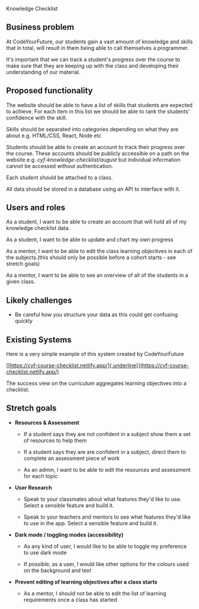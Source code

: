 Knowledge Checklist

## Business problem

At CodeYourFuture, our students gain a vast amount of knowledge and
skills that in total, will result in them being able to call themselves
a programmer.

It's important that we can track a student\'s progress over the course
to make sure that they are keeping up with the class and developing
their understanding of our material.

## Proposed functionality

The website should be able to have a list of skills that students are
expected to achieve. For each item in this list we should be able to
rank the students' confidence with the skill.

Skills should be separated into categories depending on what they are
about e.g. HTML/CSS, React, Node etc

Students should be able to create an account to track their progress
over the course. These accounts should be publicly accessible on a path
on the website e.g. _cyf-knowledge-checklist/august_ but individual
information cannot be accessed without authentication.

Each student should be attached to a class.

All data should be stored in a database using an API to interface with
it.

## Users and roles

As a student, I want to be able to create an account that will hold all
of my knowledge checklist data.

As a student, I want to be able to update and chart my own progress

As a mentor, I want to be able to edit the class learning objectives in
each of the subjects.(this should only be possible before a cohort
starts - see stretch goals)

As a mentor, I want to be able to see an overview of all of the students
in a given class.

## Likely challenges

- Be careful how you structure your data as this could get confusing
  quickly

## Existing Systems

Here is a very simple example of this system created by CodeYourFuture

[[https://cyf-course-checklist.netlify.app/]{.underline}](https://cyf-course-checklist.netlify.app/)

The success view on the curriculum aggregates learning objectives into a
checklist.

## Stretch goals

- **Resources & Assessment**

  - If a student says they are not confident in a subject show them
    a set of resources to help them

  - If a student says they are are confident in a subject, direct
    them to complete an assessment piece of work

  - As an admin, I want to be able to edit the resources and
    assessment for each topic

- **User Research**

  - Speak to your classmates about what features they'd like to use.
    Select a sensible feature and build it.

  - Speak to your teachers and mentors to see what features they'd
    like to use in the app. Select a sensible feature and build it.

- **Dark mode / toggling modes (accessibility)**

  - As any kind of user, I would like to be able to toggle my
    preference to use dark mode

  - If possible, as a user, I would like other options for the
    colours used on the background and text

- **Prevent editing of learning objectives after a class starts**

  - As a mentor, I should not be able to edit the list of learning
    requirements once a class has started
